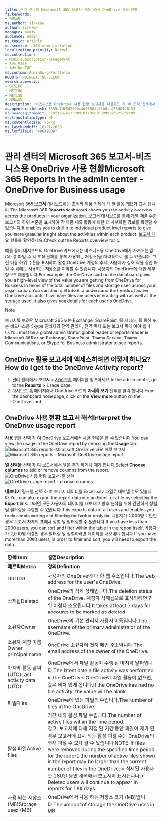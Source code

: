 ```yaml
---
title: 관리 센터의 Microsoft 365 보고서-비즈니스용 OneDrive 사용 현황
f1.keywords:
- NOCSH
ms.author: sirkkuw
author: Sirkkuw
manager: scotv
audience: Admin
ms.topic: article
ms.service: o365-administration
localization_priority: Normal
ms.collection:
- M365-subscription-management
- Adm_O365
- Adm_NonTOC
ms.custom: AdminSurgePortfolio
ROBOTS: NOINDEX, NOFOLLOW
search.appverid:
- BCS160
- MST160
- MET150
- MOE150
description: '비즈니스용 OneDrive 사용 현황 보고서를 다운로드 하 여 조직 전체에서 사용 되는 총 파일 및 저장소 수를 확인할 수 있습니다. '
ms.openlocfilehash: 3855c7d06d202ee4d0590fcf5b8ca758d8120133
ms.sourcegitcommit: 628f195cbe3c00910f7350d8b09997a675dde989
ms.translationtype: MT
ms.contentlocale: ko-KR
ms.lasthandoff: 10/21/2020
ms.locfileid: "48649809"
---
```

# <a name="microsoft-365-reports-in-the-admin-center---onedrive-for-business-usage"></a><span data-ttu-id="53551-103">관리 센터의 Microsoft 365 보고서-비즈니스용 OneDrive 사용 현황</span><span class="sxs-lookup"><span data-stu-id="53551-103">Microsoft 365 Reports in the admin center - OneDrive for Business usage</span></span>

<span data-ttu-id="53551-104">Microsoft 365 **보고서** 대시보드에는 조직의 제품 전체에 대 한 활동 개요가 표시 됩니다.</span><span class="sxs-lookup"><span data-stu-id="53551-104">The Microsoft 365 **Reports** dashboard shows you the activity overview across the products in your organization.</span></span> <span data-ttu-id="53551-105">보고서 대시보드를 통해 개별 제품 수준 보고서의 하위 수준을 표시하여 각 제품 내의 활동에 대한 더 세부화된 정보를 확인할 수 있습니다.</span><span class="sxs-lookup"><span data-stu-id="53551-105">It enables you to drill in to individual product level reports to give you more granular insight about the activities within each product.</span></span> <span data-ttu-id="53551-106">[보고서 개요 항목](activity-reports.md)을 확인하세요.</span><span class="sxs-lookup"><span data-stu-id="53551-106">Check out [the Reports overview topic](activity-reports.md).</span></span>
  
<span data-ttu-id="53551-p102">예를 들어 대시보드의 OneDrive 카드에서는 비즈니스용 OneDrive에서 가져오는 값(예: 총 파일 수 및 조직 전체를 통해 사용되는 저장소)을 대략적으로 볼 수 있습니다. 그런 다음 하위 수준을 표시하여 활성 OneDrive 계정의 추세, 사용자가 상호 작용 중인 파일 수 외에도 사용되는 저장소를 파악할 수 있습니다. 사용자의 OneDrive에 대한 세부 정보도 제공합니다.</span><span class="sxs-lookup"><span data-stu-id="53551-p102">For example, the OneDrive card on the dashboard gives you a high-level view of the value you are getting from OneDrive for Business in terms of the total number of files and storage used across your organization. You can then drill into it to understand the trends of active OneDrive accounts, how many files are users interacting with as well as the storage used. It also gives you details for each user's OneDrive.</span></span>
  
> [!NOTE]
> <span data-ttu-id="53551-110">보고서를 보려면 Microsoft 365 또는 Exchange, SharePoint, 팀 서비스, 팀 통신 또는 비즈니스용 Skype 관리자의 전역 관리자, 전역 독자 또는 보고서 독자 여야 합니다.</span><span class="sxs-lookup"><span data-stu-id="53551-110">You must be a global administrator, global reader or reports reader in Microsoft 365 or an Exchange, SharePoint, Teams Service, Teams Communications, or Skype for Business administrator to see reports.</span></span>  
 
## <a name="how-do-i-get-to-the-onedrive-activity-report"></a><span data-ttu-id="53551-111">OneDrive 활동 보고서에 액세스하려면 어떻게 하나요?</span><span class="sxs-lookup"><span data-stu-id="53551-111">How do I get to the OneDrive Activity report?</span></span>

1. <span data-ttu-id="53551-112">관리 센터에서 **보고서** \> <a href="https://go.microsoft.com/fwlink/p/?linkid=2074756" target="_blank">사용 현황</a> 페이지를 참조하세요.</span><span class="sxs-lookup"><span data-stu-id="53551-112">In the admin center, go to the **Reports** \> <a href="https://go.microsoft.com/fwlink/p/?linkid=2074756" target="_blank">Usage</a> page.</span></span> 
2. <span data-ttu-id="53551-113">대시보드 홈 페이지에서 OneDrive 카드의 **자세히 보기** 단추를 클릭 합니다.</span><span class="sxs-lookup"><span data-stu-id="53551-113">From the dashboard homepage, click on the **View more** button on the OneDrive card.</span></span>
  
## <a name="interpret-the-onedrive-usage-report"></a><span data-ttu-id="53551-114">OneDrive 사용 현황 보고서 해석</span><span class="sxs-lookup"><span data-stu-id="53551-114">Interpret the OneDrive usage report</span></span>

<span data-ttu-id="53551-115">**사용** 탭을 선택 하 여 OneDrive 보고서에서 사용 현황을 볼 수 있습니다.</span><span class="sxs-lookup"><span data-stu-id="53551-115">You can view the usage in the OneDrive report by choosing the **Usage** tab.</span></span><br/><span data-ttu-id="53551-116">![Microsoft 365 reports-Microsoft OneDrive 사용 현황 보고서](../../media/3cdaf2fb-1817-479b-a0e1-2afa228690cf.png)</span><span class="sxs-lookup"><span data-stu-id="53551-116">![Microsoft 365 reports - Microsoft OneDrive usage report.](../../media/3cdaf2fb-1817-479b-a0e1-2afa228690cf.png)</span></span>

<span data-ttu-id="53551-117">**열 선택을** 선택 하 여 보고서에서 열을 추가 하거나 제거 합니다.</span><span class="sxs-lookup"><span data-stu-id="53551-117">Select **Choose columns** to add or remove columns from the report.</span></span>  <br/> <span data-ttu-id="53551-118">![OneDrive 사용 현황 보고서-열 선택](../../media/9ee80f25-cfe3-411d-8e31-08f1507d18c1.png)</span><span class="sxs-lookup"><span data-stu-id="53551-118">![OneDrive usage report - choose columns](../../media/9ee80f25-cfe3-411d-8e31-08f1507d18c1.png)</span></span>

<span data-ttu-id="53551-119">**내보내기** 링크를 선택 하 여 보고서 데이터를 Excel .csv 파일로 내보낼 수도 있습니다.</span><span class="sxs-lookup"><span data-stu-id="53551-119">You can also export the report data into an Excel .csv file by selecting the **Export** link.</span></span> <span data-ttu-id="53551-120">그러면 모든 사용자의 데이터를 내보내고 향후 분석을 위해 간단하게 정렬 및 필터링을 수행할 수 있습니다.</span><span class="sxs-lookup"><span data-stu-id="53551-120">This exports data of all users and enables you to do simple sorting and filtering for further analysis.</span></span> <span data-ttu-id="53551-121">사용자가 2,000명 미만인 경우 보고서 자체의 표에서 정렬 및 필터링할 수 있습니다.</span><span class="sxs-lookup"><span data-stu-id="53551-121">If you have less than 2000 users, you can sort and filter within the table in the report itself.</span></span> <span data-ttu-id="53551-122">사용자가 2,000명 이상인 경우 필터링 및 정렬하려면 데이터를 내보내야 합니다.</span><span class="sxs-lookup"><span data-stu-id="53551-122">If you have more than 2000 users, in order to filter and sort, you will need to export the data.</span></span> 
  
|<span data-ttu-id="53551-123">항목</span><span class="sxs-lookup"><span data-stu-id="53551-123">Item</span></span>|<span data-ttu-id="53551-124">설명</span><span class="sxs-lookup"><span data-stu-id="53551-124">Description</span></span>|
|:-----|:-----|
|<span data-ttu-id="53551-125">**메트릭**</span><span class="sxs-lookup"><span data-stu-id="53551-125">**Metric**</span></span>|<span data-ttu-id="53551-126">**정의**</span><span class="sxs-lookup"><span data-stu-id="53551-126">**Definition**</span></span>|
|<span data-ttu-id="53551-127">URL</span><span class="sxs-lookup"><span data-stu-id="53551-127">URL</span></span>  <br/> |<span data-ttu-id="53551-128">사용자의 OneDrive에 대 한 웹 주소입니다.</span><span class="sxs-lookup"><span data-stu-id="53551-128">The web address for the user's OneDrive.</span></span> <br/> |
|<span data-ttu-id="53551-129">삭제됨</span><span class="sxs-lookup"><span data-stu-id="53551-129">Deleted</span></span>  <br/> |<span data-ttu-id="53551-130">OneDrive의 삭제 상태입니다.</span><span class="sxs-lookup"><span data-stu-id="53551-130">The deletion status of the OneDrive.</span></span> <span data-ttu-id="53551-131">계정이 삭제됨으로 표시되려면 7일 이상이 소요됩니다.</span><span class="sxs-lookup"><span data-stu-id="53551-131">It takes at least 7 days for accounts to be marked as deleted.</span></span>  <br/> |
|<span data-ttu-id="53551-132">소유자</span><span class="sxs-lookup"><span data-stu-id="53551-132">Owner</span></span>  <br/> |<span data-ttu-id="53551-133">OneDrive의 기본 관리자 사용자 이름입니다.</span><span class="sxs-lookup"><span data-stu-id="53551-133">The username of the primary administrator of the OneDrive.</span></span>   <br/> |
|<span data-ttu-id="53551-134">소유자 계정 이름</span><span class="sxs-lookup"><span data-stu-id="53551-134">Owner principal name</span></span>  <br/> |<span data-ttu-id="53551-135">OneDrive 소유자의 전자 메일 주소입니다.</span><span class="sxs-lookup"><span data-stu-id="53551-135">The email address of the owner of the OneDrive.</span></span> <br/> |
|<span data-ttu-id="53551-136">마지막 활동 날짜 (UTC)</span><span class="sxs-lookup"><span data-stu-id="53551-136">Last activity date (UTC)</span></span>  <br/> | <span data-ttu-id="53551-137">OneDrive에서 파일 활동이 수행 된 마지막 날짜입니다.</span><span class="sxs-lookup"><span data-stu-id="53551-137">The latest date a file activity was performed in the OneDrive.</span></span> <span data-ttu-id="53551-138">OneDrive에 파일 활동이 없으면, 값은 비어 있게 됩니다.</span><span class="sxs-lookup"><span data-stu-id="53551-138">If the OneDrive has had no file activity, the value will be blank.</span></span>  <br/> |
|<span data-ttu-id="53551-139">파일</span><span class="sxs-lookup"><span data-stu-id="53551-139">Files</span></span>  <br/> |<span data-ttu-id="53551-140">OneDrive에 있는 파일의 수입니다.</span><span class="sxs-lookup"><span data-stu-id="53551-140">The number of files in the OneDrive.</span></span> <br/>|
|<span data-ttu-id="53551-141">활성 파일</span><span class="sxs-lookup"><span data-stu-id="53551-141">Active files</span></span>  <br/> | <span data-ttu-id="53551-142">기간 내의 활성 파일 수입니다.</span><span class="sxs-lookup"><span data-stu-id="53551-142">The number of active files within the time period.</span></span><br/> <span data-ttu-id="53551-143">참고: 보고서에 대해 지정 된 기간 동안 파일이 제거 된 경우 보고서에 표시 되는 활성 파일 수는 OneDrive의 현재 파일 수 보다 클 수 있습니다.</span><span class="sxs-lookup"><span data-stu-id="53551-143">NOTE: If files were removed during the specified time period for the report, the number of active files shown in the report may be larger than the current number of files in the OneDrive.</span></span> <span data-ttu-id="53551-144">>  삭제된 사용자는 180일 동안 계속해서 보고서에 표시됩니다.</span><span class="sxs-lookup"><span data-stu-id="53551-144">>  Deleted users will continue to appear in reports for 180 days.</span></span>  <br/> |
|<span data-ttu-id="53551-145">사용 되는 저장소 (MB)</span><span class="sxs-lookup"><span data-stu-id="53551-145">Storage used (MB)</span></span>  <br/> |<span data-ttu-id="53551-146">OneDrive에서 사용 하는 저장소 크기 (MB)입니다.</span><span class="sxs-lookup"><span data-stu-id="53551-146">The amount of storage the OneDrive uses in MB.</span></span> |
|||